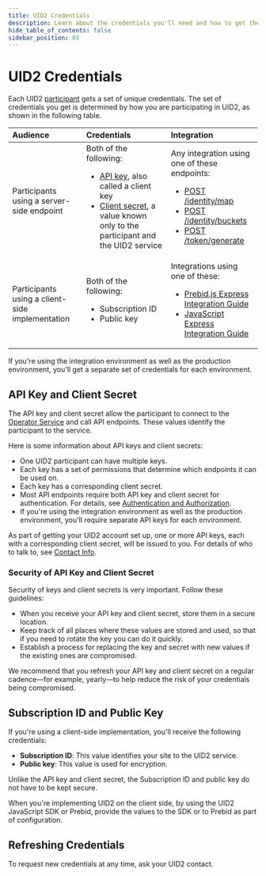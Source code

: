 ```yaml
---
title: UID2 Credentials
description: Learn about the credentials you'll need and how to get them.
hide_table_of_contents: false
sidebar_position: 03
---
```


# UID2 Credentials

Each UID2 <a href="/docs/intro#participants">participant</a> gets a set of unique credentials. The set of credentials you get is determined by how you are participating in UID2, as shown in the following table.

| Audience | Credentials | Integration |
| :--- | :--- | :--- |
| Participants using a server-side endpoint  | Both of the following:<ul><li>[API key](../ref-info/glossary-uid.md#gl-api-key), also called a client key</li><li>[Client secret](../ref-info/glossary-uid.md#gl-client-secret), a value known only to the participant and the UID2 service</li></ul> | Any integration using one of these endpoints: <ul><li>[POST /identity/map](../endpoints/post-identity-map.md)</li><li>[POST /identity/buckets](../endpoints/post-identity-buckets.md)</li><li>[POST /token/generate](../endpoints/post-token-generate.md)</li></ul> |
| Participants using a client-side implementation  | Both of the following: <ul><li>Subscription ID</li><li>Public key</li></ul> | Integrations using one of these: <ul><li>[Prebid.js Express Integration Guide](../guides/integration-prebid.md)</li><li>[JavaScript Express Integration Guide](../guides/publisher-client-side.md)</li></ul> |



If you're using the integration environment as well as the production environment, you'll get a separate set of credentials for each environment.

<!-- It includes:

* [API Key and Client Secret](#api-key-and-client-secret)
  * [Security of API Key and Client Secret](#security-of-api-key-and-client-secret)
* [Subscription ID and Public Key](#subscription-id-and-public-key)
* [Refreshing Credentials](#refreshing-credentials)
 -->

## API Key and Client Secret

The API key and client secret allow the participant to connect to the [Operator Service](../ref-info/glossary-uid.md#gl-operator-service) and call API endpoints. These values identify the participant to the service.

Here is some information about API keys and client secrets:
- One UID2 participant can have multiple keys.
- Each key has a set of permissions that determine which endpoints it can be used on.
- Each key has a corresponding client secret.
- Most API endpoints require both API key and client secret for authentication. For details, see [Authentication and Authorization](gs-auth.md).
- If you're using the integration environment as well as the production environment, you'll require separate API keys for each environment.

As part of getting your UID2 account set up, one or more API keys, each with a corresponding client secret, will be issued to you. For details of who to talk to, see [Contact Info](gs-account-setup.md#contact-info).

### Security of API Key and Client Secret

Security of keys and client secrets is very important. Follow these guidelines:

- When you receive your API key and client secret, store them in a secure location.
- Keep track of all places where these values are stored and used, so that if you need to rotate the key you can do it quickly.
- Establish a process for replacing the key and secret with new values if the existing ones are compromised.

We recommend that you refresh your API key and client secret on a regular cadence&#8212;for example, yearly&#8212;to help reduce the risk of your credentials being compromised.

## Subscription ID and Public Key

If you're using a client-side implementation, you'll receive the following credentials:
- **Subscription ID**: This value identifies your site to the UID2 service.
- **Public key**: This value is used for encryption.

Unlike the API key and client secret, the Subscription ID and public key do not have to be kept secure.

When you're implementing UID2 on the client side, by using the UID2 JavaScript SDK or Prebid, provide the values to the SDK or to Prebid as part of configuration.

## Refreshing Credentials

To request new credentials at any time, ask your UID2 contact.
